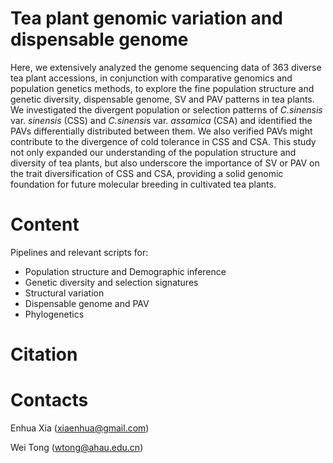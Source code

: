 # Tea plant genomic variation and dispensable genome
Here, we extensively analyzed the genome sequencing data of 363 diverse tea plant accessions, in conjunction with comparative genomics and population genetics methods, to explore the fine population structure and genetic diversity, dispensable genome, SV and PAV patterns in tea plants. We investigated the divergent population or selection patterns of *C.sinensis* var. *sinensis* (CSS) and *C.sinensi*s var. *assamica* (CSA) and identified the PAVs differentially distributed between them. We also verified PAVs might contribute to the divergence of cold tolerance in CSS and CSA. This study not only expanded our understanding of the population structure and diversity of tea plants, but also underscore the importance of SV or PAV on the trait diversification of CSS and CSA, providing a solid genomic foundation for future molecular breeding in cultivated tea plants.

# Content
Pipelines and relevant scripts for:
- Population structure and Demographic inference
- Genetic diversity and selection signatures
- Structural variation
- Dispensable genome and PAV
- Phylogenetics

# Citation

# Contacts
Enhua Xia (xiaenhua@gmail.com)

Wei Tong  (wtong@ahau.edu.cn)

